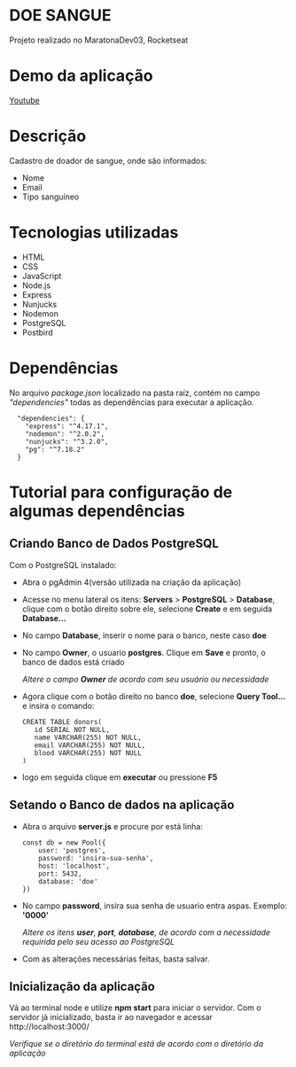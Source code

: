 # DOE SANGUE
Projeto realizado no MaratonaDev03, Rocketseat

# Demo da aplicação
[Youtube](https://www.youtube.com/watch?v=2FUKIQ6BYiE&feature=youtu.be)


# Descrição
Cadastro de doador de sangue, onde são informados:
- Nome
- Email
- Tipo sanguíneo


# Tecnologias utilizadas
- HTML
- CSS
- JavaScript
- Node.js
- Express
- Nunjucks
- Nodemon
- PostgreSQL
- Postbird

# Dependências
No arquivo <em>package.json</em> localizado na pasta raíz, contém no campo <em>"dependencies"</em> todas as dependências para executar a aplicação.

```
  "dependencies": {
    "express": "^4.17.1",
    "nodemon": "^2.0.2",
    "nunjucks": "^3.2.0",
    "pg": "^7.18.2"
  }
```
# Tutorial para configuração de algumas dependências
## Criando Banco de Dados PostgreSQL
Com o PostgreSQL instalado:
 - Abra o pgAdmin 4(versão utilizada na criação da aplicação)
 - Acesse no menu lateral os itens: **Servers** > **PostgreSQL** > **Database**, clique com o botão direito sobre ele, selecione **Create** e em seguida **Database...**
 - No campo **Database**, inserir o nome para o banco, neste caso **doe**
 - No campo **Owner**, o usuario **postgres**. Clique em **Save** e pronto, o banco de dados está criado
 
      *Altere o campo **Owner** de acordo com seu usuário ou necessidade*
 - Agora clique com o botão direito no banco **doe**, selecione **Query Tool...** e insira o comando: 
   ```
   CREATE TABLE donors(
      id SERIAL NOT NULL,
      name VARCHAR(255) NOT NULL,
      email VARCHAR(255) NOT NULL,
      blood VARCHAR(255) NOT NULL
   )
   ```
  
  - logo em seguida clique em **executar** ou pressione **F5**
  

## Setando o Banco de dados na aplicação
- Abra o arquivo **server.js** e procure por está linha:
  ```
  const db = new Pool({
      user: 'postgres',
      password: 'insira-sua-senha',
      host: 'localhost',
      port: 5432,
      database: 'doe'
  })
  ```
- No campo **password**, insira sua senha de usuario entra aspas. Exemplo: **'0000'**

     *Altere os itens **user**, **port**, **database**, de acordo com a necessidade requirida pelo seu acesso ao PostgreSQL*
- Com as alterações necessárias feitas, basta salvar.


## Inicialização da aplicação
  Vá ao terminal node e utilize **npm start** para iniciar o servidor. Com o servidor já inicializado, basta ir ao navegador e acessar http://localhost:3000/
  
  *Verifique se o diretório do terminal está de acordo com o diretório da aplicação*
